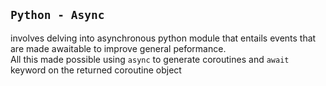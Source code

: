 ## `Python - Async`
involves delving into asynchronous python module that entails events that are made awaitable
to improve general peformance.   
All this made possible using `async` to generate coroutines and
`await` keyword on the returned coroutine object